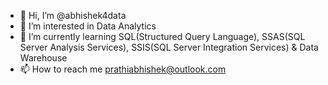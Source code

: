 - 👋 Hi, I’m @abhishek4data
- 👀 I’m interested in Data Analytics
- 🌱 I’m currently learning SQL(Structured Query Language), SSAS(SQL Server Analysis Services), SSIS(SQL Server Integration Services) & Data Warehouse 
- 📫 How to reach me prathiabhishek@outlook.com
